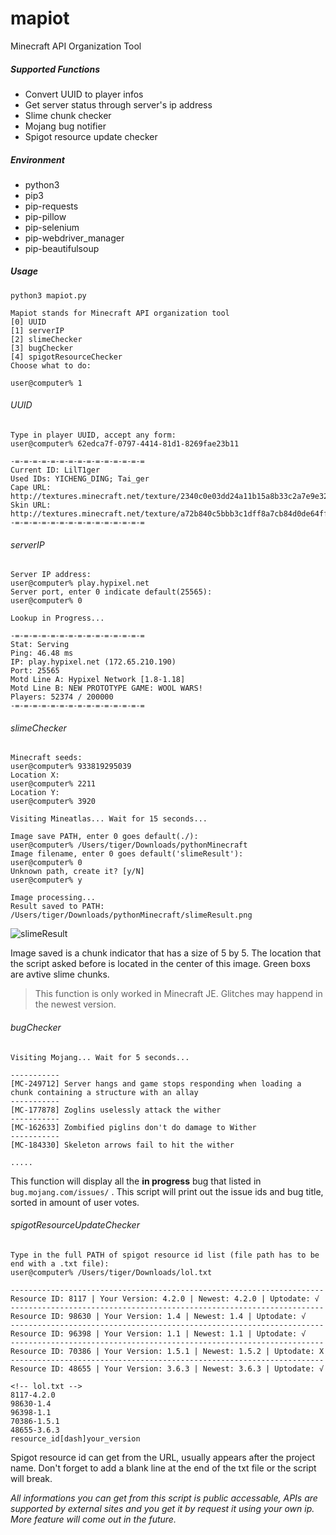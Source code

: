 # mapiot
Minecraft API Organization Tool

##### Supported Functions

- Convert UUID to player infos
- Get server status through server's ip address
- Slime chunk checker
- Mojang bug notifier
- Spigot resource update checker

##### Environment

- python3
- pip3
- pip-requests
- pip-pillow
- pip-selenium
- pip-webdriver_manager
- pip-beautifulsoup

##### Usage

```
python3 mapiot.py

Mapiot stands for Minecraft API organization tool
[0] UUID
[1] serverIP
[2] slimeChecker
[3] bugChecker
[4] spigotResourceChecker
Choose what to do:

user@computer% 1
```

###### UUID

```
Type in player UUID, accept any form:
user@computer% 62edca7f-0797-4414-81d1-8269fae23b11
```

```
-=-=-=-=-=-=-=-=-=-=-=-=-=-=-=
Current ID: LilT1ger
Used IDs: YICHENG_DING; Tai_ger
Cape URL: http://textures.minecraft.net/texture/2340c0e03dd24a11b15a8b33c2a7e9e32abb2051b2481d0ba7defd635ca7a933
Skin URL: http://textures.minecraft.net/texture/a72b840c5bbb3c1dff8a7cb84d0de64ff3f1cafa5b4b25b5ded10b57cccda2ec
-=-=-=-=-=-=-=-=-=-=-=-=-=-=-=
```

###### serverIP

```
Server IP address:
user@computer% play.hypixel.net
Server port, enter 0 indicate default(25565):
user@computer% 0

Lookup in Progress...
```

```
-=-=-=-=-=-=-=-=-=-=-=-=-=-=-=
Stat: Serving
Ping: 46.48 ms
IP: play.hypixel.net (172.65.210.190)
Port: 25565
Motd Line A: Hypixel Network [1.8-1.18]
Motd Line B: NEW PROTOTYPE GAME: WOOL WARS!
Players: 52374 / 200000
-=-=-=-=-=-=-=-=-=-=-=-=-=-=-=
```

###### slimeChecker

```
Minecraft seeds:
user@computer% 933819295039
Location X:
user@computer% 2211
Location Y:
user@computer% 3920

Visiting Mineatlas... Wait for 15 seconds...

Image save PATH, enter 0 goes default(./):
user@computer% /Users/tiger/Downloads/pythonMinecraft
Image filename, enter 0 goes default('slimeResult'):
user@computer% 0
Unknown path, create it? [y/N]
user@computer% y

Image processing...
Result saved to PATH: /Users/tiger/Downloads/pythonMinecraft/slimeResult.png
```

![slimeResult](https://tigerdingcom-1258728659.cos.ap-shanghai.myqcloud.com/Github/slimeResult.png)

Image saved is a chunk indicator that has a size of 5 by 5. The location that the script asked before is located in the center of this image. Green boxs are avtive slime chunks.

> This function is only worked in Minecraft JE. Glitches may happend in the newest version.

###### bugChecker

```
Visiting Mojang... Wait for 5 seconds...

-----------
[MC-249712] Server hangs and game stops responding when loading a chunk containing a structure with an allay
-----------
[MC-177878] Zoglins uselessly attack the wither
-----------
[MC-162633] Zombified piglins don't do damage to Wither
-----------
[MC-184330] Skeleton arrows fail to hit the wither

.....
```

This function will display all the **in progress** bug that listed in  `bug.mojang.com/issues/` . This script will print out the issue ids and bug title, sorted in amount of user votes.

###### spigotResourceUpdateChecker

```
Type in the full PATH of spigot resource id list (file path has to be end with a .txt file):
user@computer% /Users/tiger/Downloads/lol.txt

----------------------------------------------------------------------
Resource ID: 8117 | Your Version: 4.2.0 | Newest: 4.2.0 | Uptodate: √
----------------------------------------------------------------------
Resource ID: 98630 | Your Version: 1.4 | Newest: 1.4 | Uptodate: √
----------------------------------------------------------------------
Resource ID: 96398 | Your Version: 1.1 | Newest: 1.1 | Uptodate: √
----------------------------------------------------------------------
Resource ID: 70386 | Your Version: 1.5.1 | Newest: 1.5.2 | Uptodate: X
----------------------------------------------------------------------
Resource ID: 48655 | Your Version: 3.6.3 | Newest: 3.6.3 | Uptodate: √
```

```
<!-- lol.txt -->
8117-4.2.0
98630-1.4
96398-1.1
70386-1.5.1
48655-3.6.3
resource_id[dash]your_version

```

Spigot resource id can get from the URL, usually appears after the project name. Don't forget to add a blank line at the end of the txt file or the script will break.



*All informations you can get from this script is public accessable, APIs are supported by external sites and you get it by request it using your own ip. More feature will come out in the future.* 
